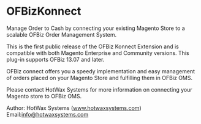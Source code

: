 # OFBizKonnect
Manage Order to Cash by connecting your existing Magento Store to a scalable OFBiz Order Management System.

This is the first public release of the OFBiz Konnect Extension and is compatible with both Magento Enterprise and Community versions. This plug-in supports OFBiz 13.07 and later.

OFBiz connect offers you a speedy implementation and easy management of orders placed on your Magento Store and fulfilling them in OFBiz OMS.


Please contact HotWax Systems for more information on connecting your Magento store to OFBiz OMS. 


Author: HotWax Systems (www.hotwaxsystems.com)
Email:info@hotwaxsystems.com
